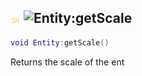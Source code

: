 ## ![shared](../../.gitbook/assets/shared.png) ![Entity](./readme/entity "mention"):getScale

```lua
void Entity:getScale()
```

Returns the scale of the ent
